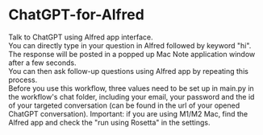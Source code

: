 # ChatGPT-for-Alfred
Talk to ChatGPT using Alfred app interface.<br />
You can directly type in your question in Alfred followed by keyword "hi".<br />
The response will be posted in a popped up Mac Note application window after a few seconds.<br />
You can then ask follow-up questions using Alfred app by repeating this process.<br />
Before you use this workflow, three values need to be set up in main.py in the workflow's chat folder, including your email, your password and the id of your targeted conversation (can be found in the url of your opened ChatGPT conversation).
Important: if you are using M1/M2 Mac, find the Alfred app and check the "run using Rosetta" in the settings.

